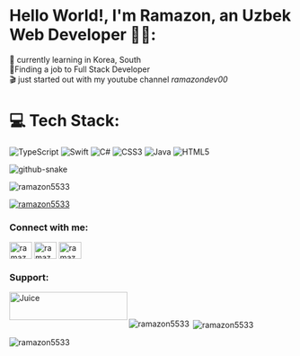 # Hello World!, I'm Ramazon, an Uzbek Web Developer 👋🏼:
🛜 currently learning in Korea, South<br>👀Finding a job to Full Stack Developer <br>🎬 just started out with my youtube channel <i>ramazondev00</i>


# 💻 Tech Stack:
![TypeScript](https://img.shields.io/badge/typescript-%23007ACC.svg?style=for-the-badge&logo=typescript&logoColor=white) ![Swift](https://img.shields.io/badge/swift-F54A2A?style=for-the-badge&logo=swift&logoColor=white) ![C#](https://img.shields.io/badge/c%23-%23239120.svg?style=for-the-badge&logo=csharp&logoColor=white) ![CSS3](https://img.shields.io/badge/css3-%231572B6.svg?style=for-the-badge&logo=css3&logoColor=white) ![Java](https://img.shields.io/badge/java-%23ED8B00.svg?style=for-the-badge&logo=openjdk&logoColor=white) ![HTML5](https://img.shields.io/badge/html5-%23E34F26.svg?style=for-the-badge&logo=html5&logoColor=white)

<picture>
  <source media="(prefers-color-scheme: dark)" srcset="https://raw.githubusercontent.com/tobiasmeyhoefer/tobiasmeyhoefer/output/github-snake-dark.svg" />
  <source media="(prefers-color-scheme: light)" srcset="https://raw.githubusercontent.com/tobiasmeyhoefer/tobiasmeyhoefer/output/github-snake.svg" />
  <img alt="github-snake" src="https://raw.githubusercontent.com/tobiasmeyhoefer/tobiasmeyhoefer/output/github-snake.svg" />
</picture>
<br>
<p align="left"> <img src="https://komarev.com/ghpvc/?username=ramazon5533&label=Profile%20views&color=0e75b6&style=flat" alt="ramazon5533" /> </p>

<p align="left"> <a href="https://github.com/ryo-ma/github-profile-trophy"><img src="https://github-profile-trophy.vercel.app/?username=ramazon5533" alt="ramazon5533" /></a> </p>

<h3 align="left">Connect with me:</h3>
<p align="left">
<a href="https://linkedin.com/in/ramazondev" target="blank"><img align="center" src="https://raw.githubusercontent.com/rahuldkjain/github-profile-readme-generator/master/src/images/icons/Social/linked-in-alt.svg" alt="ramazondev" height="30" width="40" /></a>
<a href="https://www.youtube.com/@ramazondev00" target="blank"><img align="center" src="https://raw.githubusercontent.com/rahuldkjain/github-profile-readme-generator/master/src/images/icons/Social/youtube.svg" alt="ramazondev" height="30" width="40" /></a>
<a href="https://discord.gg/ramazondev00" target="blank"><img align="center" src="https://raw.githubusercontent.com/rahuldkjain/github-profile-readme-generator/master/src/images/icons/Social/discord.svg" alt="ramazondev00" height="30" width="40" /></a>
</p>

<h3 align="left">Support:</h3>
<p><a href="https://www.buymeacoffee.com/Juice"> <img align="left" src="https://cdn.buymeacoffee.com/buttons/v2/default-yellow.png" height="50" width="210" alt="Juice" /></a></p><br><br>

<p><img align="left" src="https://github-readme-stats.vercel.app/api/top-langs?username=ramazon5533&show_icons=true&locale=en&layout=compact" alt="ramazon5533" /></p>

<p>&nbsp;<img align="center" src="https://github-readme-stats.vercel.app/api?username=ramazon5533&show_icons=true&locale=en" alt="ramazon5533" /></p>

<p><img align="center" src="https://github-readme-streak-stats.herokuapp.com/?user=ramazon5533&" alt="ramazon5533" /></p>
